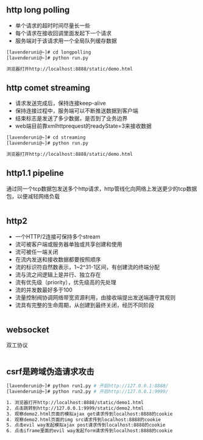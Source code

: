 ## http long polling

- 单个请求的超时时间尽量长一些
- 每个请求在接收回调里面发起下一个请求
- 服务端对于该请求用一个全局队列缓存数据

````bash
[lavenderuni@~]# cd longpolling
[lavenderuni@~]# python run.py

浏览器打开http://localhost:8888/static/demo.html
````

## http comet streaming

- 请求发送完成后，保持连接keep-alive
- 保持连接过程中，服务端可以不断推送数据到客户端
- 结束标志是发送了多少数据，是否到了业务边界
- web端目前靠xmlhttprequest的readyState=3来接收数据

````bash
[lavenderuni@~]# cd streaming
[lavenderuni@~]# python run.py

浏览器打开http://localhost:8888/static/demo.html
````

## http1.1 pipeline

通过同一个tcp数据包发送多个http请求，http管线化向网络上发送更少的tcp数据包，以便减轻网络负载

````bash

````

## http2

- 一个HTTP/2连接可保持多个stream
- 流可被客户端或服务器单独或共享创建和使用
- 流可被任一端关闭
- 在流内发送和接收数据都要按照顺序
- 流的标识符自然数表示，1~2^31-1区间，有创建流的终端分配
- 流与流之间逻辑上是并行、独立存在
- 流有优先级（priority），优先级高的先处理
- 流的并发数最好多于100
- 流量控制阀协调网络带宽资源利用，由接收端提出发送端遵守其规则
- 流具有完整的生命周期，从创建到最终关闭，经历不同阶段


````bash

````

## websocket

双工协议


````bash

````

## csrf是跨域伪造请求攻击


````bash
[lavenderuni@~]# python run1.py # 开启http://127.0.0.1:8888/
[lavenderuni@~]# python run2.py # 开启http://127.0.0.1:9999/

1. 浏览器打开http://localhost:8888/static/demo1.html
2. 点击跳转到http://127.0.0.1:9999/static/demo2.html
3. 观察demo2.html页面的模拟ajax get请求传到localhost:8888的cookie
4. 观察demo2.html页面的img src请求传到localhost:8888的cookie
5. 点击evil way发起模拟ajax post请求传到localhost:8888的cookie
6. 点击iframe里面的evil way发起form请求传到localhost:8888的cookie
````